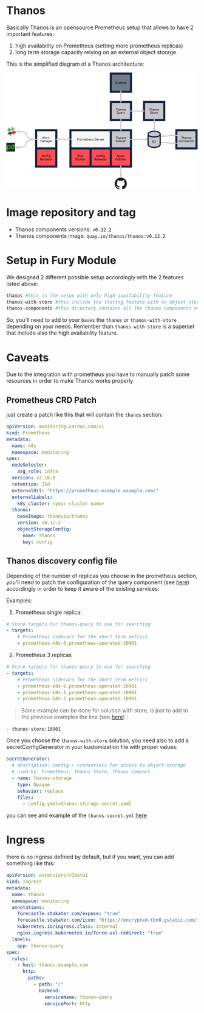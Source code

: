 # Thanos

Basically Thanos is an opensource Prometheus setup that allows to have 2 important features:

1. high availability on Prometheus (setting more prometheus replicas)
2. long term storage capacity relying on an external object storage

This is the simplified diagram of a Thanos architecture:

![thanos-architecture](images/thanos-arch.png)

# Image repository and tag

* Thanos components versions: `v0.12.2`
* Thanos components image: `quay.io/thanos/thanos:v0.12.2`

# Setup in Fury Module

We designed 2 different possible setup accordingly with the 2 features listed above:

```bash
thanos #this is the setup with only high-availability feature
thanos-with-store #this include the storing feature with an object storage
thanos-components #this directory contains all the thanos components and is intended to not be used directly
```
So, you'll need to add to your `bases` the `thanos` or `thanos-with-store` depending on your needs.
Remember than `thanos-with-store` is a superset that include also the high availability feature. 

# Caveats
Due to the integration with prometheus you have to manually patch some resources in order to make Thanos works properly

## Prometheus CRD Patch

just create a patch like this that will contain the `thanos` section: 


```yml
apiVersion: monitoring.coreos.com/v1
kind: Prometheus
metadata:
  name: k8s
  namespace: monitoring
spec:
  nodeSelector:
    asg_role: infra
  version: v2.16.0
  retention: 15d
  externalUrl: "https://prometheus-example.example.com/"
  externalLabels:
    k8s_cluster: <your cluster name>
  thanos:
    baseImage: thanosio/thanos
    version: v0.12.2
    objectStorageConfig:
      name: thanos
      key: config
```

## Thanos discovery config file

Depending of the number of replicas you choose in the prometheus section, you'll need to patch the configuration of the query component (see [here](thanos-components/thanos-query/store-sd.yaml)) accordingly in order to keep it aware of the existing services:

Examples:

1. Prometheus single replica:
```yml
# Store targets for thanos-query to use for searching
- targets:
    # Prometheus sidecars for the short term metrics
    - prometheus-k8s-0.prometheus-operated:10901
```

2. Prometheus 3 replicas
```yml
# Store targets for thanos-query to use for searching
- targets:
    # Prometheus sidecars for the short term metrics
    - prometheus-k8s-0.prometheus-operated:10901
    - prometheus-k8s-1.prometheus-operated:10901
    - prometheus-k8s-2.prometheus-operated:10901
```

> Same example can be done for solution with store, is just to add to the previous examples the line (see [here](thanos-with-store/store-sd.yaml)) :

`- thanos-store:10901`

Once you choose the `thanos-with-store` solution, you need also to add a secretConfigGenerator in your kustomization file with proper values:


```yml
secretGenerator:
  # description: config + credentials for access to object storage
  # used-by: Prometheus, Thanos Store, Thanos Compact
  - name: thanos-storage
    type: Opaque
    behavior: replace
    files:
      - config.yaml=thanos-storage-secret.yaml
```

you can see and example of the `thanos-secret.yml` [here](thanos-components/thanos-store/thanos-storage-secret.yaml)

# Ingress

there is no ingress defined by default, but if you want, you can add something like this:

```yaml
apiVersion: extensions/v1beta1
kind: Ingress
metadata:
  name: thanos
  namespace: monitoring
  annotations:
    forecastle.stakater.com/expose: "true"
    forecastle.stakater.com/icon: "https://encrypted-tbn0.gstatic.com/images?q=tbn:ANd9GcRQIi0w9WqMmkCcjgC03kxOFhkdeDuV2UIgKo9xfiugGSjRLxstEw"
    kubernetes.io/ingress.class: internal
    nginx.ingress.kubernetes.io/force-ssl-redirect: "true"
  labels:
    app: thanos-query
spec:
  rules:
    - host: thanos.example.com
      http:
        paths:
          - path: "/"
            backend:
              serviceName: thanos-query
              servicePort: http
```
